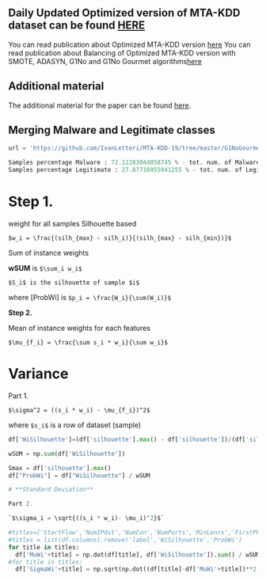 ## Daily Updated Optimized version of MTA-KDD dataset can be found [HERE](https://www.ivanletteri.it/optmtakdd/)
You can read publication about Optimized MTA-KDD version [here](https://arxiv.org/abs/2009.11347)
You can read publication about Balancing of Optimized MTA-KDD version with SMOTE, ADASYN, G1No and G1No Gourmet algorithms[here](https://arxiv.org/abs/2012.15231) 

## Additional material
The additional material for the paper can be found [here](https://www.ivanletteri.it/2021/03/16/a-novel-resampling-technique-for-imbalanced-dataset-optimization/).

## Merging Malware and Legitimate classes

```python
url = 'https://github.com/IvanLetteri/MTA-KDD-19/tree/master/G1NoGourmetDataset/RRwOptMTAKDD.csv'

Samples percentage Malware : 72.12283044058745 % - tot. num. of Malware samples:  35113
Samples percentage Legitimate : 27.87716955941255 % - tot. num. of Legitimate samples:  13572
```

# **Step 1.** 

weight for all samples Silhouette based

`$w_i = \frac{(silh_{max} - silh_i)}{(silh_{max} - silh_{min})}$`

Sum of instance weights

**wSUM** is  `$\sum_i w_i$`

`$S_i$ is the silhouette of sample $i$`

where [ProbWi] is `$p_i = \frac{W_i}{\sum(W_i)}$`

**Step 2.**

Mean of instance weights for each features

`$\mu_{f_i} = \frac{\sum s_i * w_i}{\sum w_i}$`

# **Variance**

Part 1.

`$\sigma^2 = ((s_i * w_i) - \mu_{f_i})^2$`

where `$s_i$` is a row of dataset (sample)

```python
df['WiSilhouette']=(df['silhouette'].max() - df['silhouette'])/(df['silhouette'].max() - df['silhouette'].min())

wSUM = np.sum(df['WiSilhouette'])

Smax = df['silhouette'].max()
df["ProbWi"] = df["WiSilhouette"] / wSUM

# **Standard Deviation**

Part 2.

`$\sigma_i = \sqrt{((s_i * w_i)- \mu_i)^2}$`

#titles=['StartFlow','NumIPdst','NumCon','NumPorts','MinLenrx','FirstPktLen','TCPoverIP','MinLen','UDPoverIP','DNSoverIP','RstFlagDist']
#titles = list(df.columns).remove('label','WiSilhouette','ProbWi') 
for title in titles:
  df['MuWi'+title] = np.dot(df[title], df['WiSilhouette']).sum() / wSUM
#for title in titles:
  df['SigmaWi'+title] = np.sqrt(np.dot((df[title]-df['MuWi'+title])**2, df['WiSilhouette']).sum() /  wSUM)
  
```
